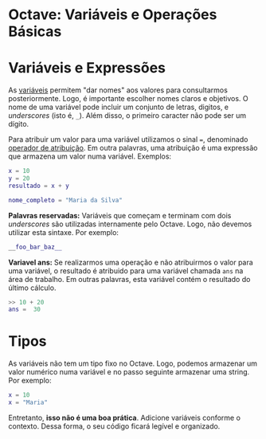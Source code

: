 # Octave: Variáveis e Operações Básicas


# Variáveis e Expressões

As [variáveis](https://octave.org/doc/v4.2.0/Variables.html) permitem "dar nomes" aos valores para consultarmos  posteriormente. Logo, é importante escolher nomes claros e objetivos. O nome de uma variável pode incluir um conjunto de letras, digitos, e *underscores* (isto é, `_`). Além disso, o primeiro caracter não pode ser um dígito. 

Para atribuir um valor para uma variável utilizamos o sinal `=`, denominado [operador de atribuição](https://octave.org/doc/v4.2.0/Assignment-Ops.html#Assignment-Ops). Em outra palavras, uma atribuição é uma expressão que armazena um valor numa variável. Exemplos:

```matlab
x = 10
y = 20
resultado = x + y
```
```matlab
nome_completo = "Maria da Silva"
```

__Palavras reservadas:__ Variáveis que começam e terminam com dois *underscores* são utilizadas internamente pelo Octave. Logo, não devemos utilizar esta sintaxe. Por exemplo:

```matlab
__foo_bar_baz__
```

__Variavel ans:__ Se realizarmos uma operação e não atribuirmos o valor para uma variável, o resultado é atribuido para uma variável chamada `ans` na área de trabalho. Em outras palavras, esta variável contém o resultado do último cálculo.

```matlab
>> 10 + 20
ans =  30
```

# Tipos

As variáveis não tem um tipo fixo no Octave. Logo, podemos armazenar um valor numérico numa variável e no passo seguinte armazenar uma string. Por exemplo:

```matlab
x = 10
x = "Maria"
```

Entretanto,  __isso não é uma boa prática__. Adicione variáveis  conforme o contexto. Dessa forma, o seu código ficará legível e organizado.
